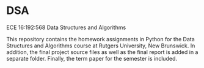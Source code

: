 # DSA
ECE 16:192:568 Data Structures and Algorithms

This repository contains the homework assignments in Python for the Data Structures and Algorithms course at Rutgers University, New Brunswick.
In addition, the final project source files as well as the final report is added in a separate folder. Finally, the term paper for the semester
is included.
